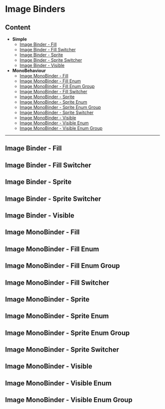 # Image Binders

## Content
* **Simple**
  * [Image Binder - Fill](#image-binder---fill)
  * [Image Binder - Fill Switcher](#image-binder---fill-switcher)
  * [Image Binder - Sprite](#image-binder---sprite)
  * [Image Binder - Sprite Switcher](#image-binder---sprite-switcher)
  * [Image Binder - Visible](#image-binder---visible)
* **MonoBehaviour**
  * [Image MonoBinder - Fill](#image-monobinder---fill)
  * [Image MonoBinder - Fill Enum](#image-monobinder---fill-enum)
  * [Image MonoBinder - Fill Enum Group](#image-monobinder---fill-enum-group)
  * [Image MonoBinder - Fill Switcher](#image-monobinder---fill-switcher)
  * [Image MonoBinder - Sprite](#image-monobinder---sprite)
  * [Image MonoBinder - Sprite Enum](#image-monobinder---sprite-enum)
  * [Image MonoBinder - Sprite Enum Group](#image-monobinder---sprite-enum-group)
  * [Image MonoBinder - Sprite Switcher](#image-monobinder---sprite-switcher)
  * [Image MonoBinder - Visible](#image-monobinder---visible)
  * [Image MonoBinder - Visible Enum](#image-monobinder---visible-enum)
  * [Image MonoBinder - Visible Enum Group](#image-monobinder---visible-enum-group)

***

## Image Binder - Fill
## Image Binder - Fill Switcher
## Image Binder - Sprite
## Image Binder - Sprite Switcher
## Image Binder - Visible

## Image MonoBinder - Fill
## Image MonoBinder - Fill Enum
## Image MonoBinder - Fill Enum Group
## Image MonoBinder - Fill Switcher
## Image MonoBinder - Sprite
## Image MonoBinder - Sprite Enum
## Image MonoBinder - Sprite Enum Group
## Image MonoBinder - Sprite Switcher
## Image MonoBinder - Visible
## Image MonoBinder - Visible Enum
## Image MonoBinder - Visible Enum Group
